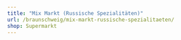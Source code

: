 ```yaml
---
title: "Mix Markt (Russische Spezialitäten)"
url: /braunschweig/mix-markt-russische-spezialitaeten/
shop: Supermarkt
---
```

